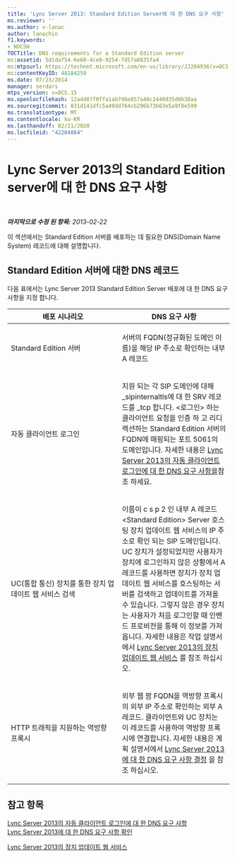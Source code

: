 ```yaml
---
title: 'Lync Server 2013: Standard Edition Server에 대 한 DNS 요구 사항'
ms.reviewer: ''
ms.author: v-lanac
author: lanachin
f1.keywords:
- NOCSH
TOCTitle: DNS requirements for a Standard Edition server
ms:assetid: 5d1daf54-6e60-4ce0-9254-7d57a0835fa4
ms:mtpsurl: https://technet.microsoft.com/en-us/library/JJ204936(v=OCS.15)
ms:contentKeyID: 48184259
ms.date: 07/23/2014
manager: serdars
mtps_version: v=OCS.15
ms.openlocfilehash: 12a4d87f0ffa1ab7d6e857a40c2440d35d0b38aa
ms.sourcegitcommit: 831d141dfc5a49dd764cb296b73b63e5a9f8e599
ms.translationtype: MT
ms.contentlocale: ko-KR
ms.lasthandoff: 02/21/2020
ms.locfileid: "42204864"
---
```

<div data-xmlns="http://www.w3.org/1999/xhtml">

<div class="topic" data-xmlns="http://www.w3.org/1999/xhtml" data-msxsl="urn:schemas-microsoft-com:xslt" data-cs="https://msdn.microsoft.com/">

<div data-asp="https://msdn2.microsoft.com/asp">

# <a name="dns-requirements-for-a-standard-edition-server-in-lync-server-2013"></a>Lync Server 2013의 Standard Edition server에 대 한 DNS 요구 사항

</div>

<div id="mainSection">

<div id="mainBody">

<span> </span>

_**마지막으로 수정 된 항목:** 2013-02-22_

이 섹션에서는 Standard Edition 서버를 배포하는 데 필요한 DNS(Domain Name System) 레코드에 대해 설명합니다.

<div>

## <a name="dns-records-for-standard-edition-servers"></a>Standard Edition 서버에 대한 DNS 레코드

다음 표에서는 Lync Server 2013 Standard Edition Server 배포에 대 한 DNS 요구 사항을 지정 합니다.


<table>
<colgroup>
<col style="width: 50%" />
<col style="width: 50%" />
</colgroup>
<thead>
<tr class="header">
<th>배포 시나리오</th>
<th>DNS 요구 사항</th>
</tr>
</thead>
<tbody>
<tr class="odd">
<td><p>Standard Edition 서버</p></td>
<td><p>서버의 FQDN(정규화된 도메인 이름)을 해당 IP 주소로 확인하는 내부 A 레코드</p></td>
</tr>
<tr class="even">
<td><p>자동 클라이언트 로그인</p></td>
<td><p>지원 되는 각 SIP 도메인에 대해 _sipinternaltls에 대 한 SRV 레코드를 _tcp 합니다. &lt;로그인&gt; 하는 클라이언트 요청을 인증 하 고 리디렉션하는 Standard Edition 서버의 FQDN에 매핑되는 포트 5061의 도메인입니다. 자세한 내용은 <a href="lync-server-2013-dns-requirements-for-automatic-client-sign-in.md">Lync Server 2013의 자동 클라이언트 로그인에 대 한 DNS 요구 사항을</a>참조 하세요.</p></td>
</tr>
<tr class="odd">
<td><p>UC(통합 통신) 장치를 통한 장치 업데이트 웹 서비스 검색</p></td>
<td><p>이름이 c s p 2 인 내부 A 레코드 &lt;Standard Edition&gt; Server 호스팅 장치 업데이트 웹 서비스의 IP 주소로 확인 되는 SIP 도메인입니다. UC 장치가 설정되었지만 사용자가 장치에 로그인하지 않은 상황에서 A 레코드를 사용하면 장치가 장치 업데이트 웹 서비스를 호스팅하는 서버를 검색하고 업데이트를 가져올 수 있습니다. 그렇지 않은 경우 장치는 사용자가 처음 로그인할 때 인밴드 프로비전을 통해 이 정보를 가져옵니다. 자세한 내용은 작업 설명서에서 <a href="lync-server-2013-device-update-web-service.md">Lync Server 2013의 장치 업데이트 웹 서비스</a> 를 참조 하십시오.</p></td>
</tr>
<tr class="even">
<td><p>HTTP 트래픽을 지원하는 역방향 프록시</p></td>
<td><p>외부 웹 팜 FQDN을 역방향 프록시의 외부 IP 주소로 확인하는 외부 A 레코드. 클라이언트와 UC 장치는 이 레코드를 사용하여 역방향 프록시에 연결합니다. 자세한 내용은 계획 설명서에서 <a href="lync-server-2013-determine-dns-requirements.md">Lync Server 2013에 대 한 DNS 요구 사항 결정</a> 을 참조 하십시오.</p></td>
</tr>
</tbody>
</table>


</div>

<div>

## <a name="see-also"></a>참고 항목


[Lync Server 2013의 자동 클라이언트 로그인에 대 한 DNS 요구 사항](lync-server-2013-dns-requirements-for-automatic-client-sign-in.md)  
[Lync Server 2013에 대 한 DNS 요구 사항 확인](lync-server-2013-determine-dns-requirements.md)  


[Lync Server 2013의 장치 업데이트 웹 서비스](lync-server-2013-device-update-web-service.md)  
  

</div>

</div>

<span> </span>

</div>

</div>

</div>

